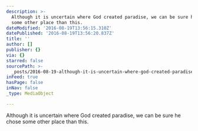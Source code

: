 ```yaml
---
description: >-
  Although it is uncertain where God created paradise, we can be sure he chose
  some other place than this.
dateModified: '2016-08-19T13:56:15.310Z'
datePublished: '2016-08-19T13:56:20.837Z'
title: ''
author: []
publisher: {}
via: {}
starred: false
sourcePath: >-
  _posts/2016-08-19-although-it-is-uncertain-where-god-created-paradise-we-can.md
inFeed: true
hasPage: false
inNav: false
_type: MediaObject

---
```

Although it is uncertain where God created paradise, we can be sure he chose some other place than this.